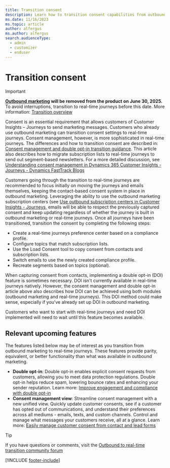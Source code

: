 ```yaml
---
title: Transition consent
description: Learn how to transition consent capabilities from outbound marketing to real-time journeys in Dynamics 365 Customer Insights - Journeys.
ms.date: 11/16/2023
ms.topic: article
author: alfergus
ms.author: alfergus
search.audienceType: 
  - admin
  - customizer
  - enduser
---
```


# Transition consent

> [!IMPORTANT]
> **[Outbound marketing](user-guide.md) will be removed from the product on June 30, 2025.** To avoid interruptions, transition to real-time journeys before this date. More information: [Transition overview](transition-overview.md)

Consent is an essential requirement that allows customers of Customer Insights – Journeys to send marketing messages. Customers who already use outbound marketing can transition consent settings to real-time journeys. Consent management, however, is more sophisticated in real-time journeys. The differences and how to transition consent are described in: [Consent management and double opt-in transition guidance](real-time-marketing-consent-transition.md). This article also describes how to migrate subscription lists to real-time journeys to send out segment-based newsletters. For a more detailed discussion, see [Understanding consent management in Dynamics 365 Customer Insights - Journeys - Dynamics FastTrack Blogs](https://community.dynamics.com/blogs/post/?postid=8b2a4ee8-1069-ee11-a81c-000d3a7a1a66)

Customers going through the transition to real-time journeys are recommended to focus initially on moving the journeys and emails themselves, keeping the contact-based consent system in place in outbound marketing. Leveraging the ability to use the outbound marketing subscription centers (see [Use outbound subscription centers in Customer Insights - Journeys](real-time-marketing-outbound-subscription.md), emails will be able to respect the previously captured consent and keep updating regardless of whether the journey is built in outbound marketing or real-time journeys. Once all journeys have been transitioned, transition the consent by completing the following steps:
- Create a real-time journeys preference center based on a compliance profile.
- Configure topics that match subscription lists.
-	Use the Load Consent tool to copy consent from contacts and subscription lists.
-	Switch emails to use the newly created compliance profile.
-	Recreate segments based on topics (optional).

When capturing consent from contacts, implementing a double opt-in (DOI) feature is sometimes necessary. DOI isn't currently available in real-time journeys natively. However, the consent management and double opt-in article above also describes how DOI can be achieved using both modules (outbound marketing and real-time journeys). This DOI method could make sense, especially if you've already set up DOI in outbound marketing.

Customers who want to start with real-time journeys and need DOI implemented will need to wait until this feature becomes available.

## Relevant upcoming features

The features listed below may be of interest as you transition from outbound marketing to real-time journeys. These features provide parity, equivalent, or better functionality than what was available in outbound marketing.

- **Double opt-in**: Double opt-in enables explicit consent requests from customers, allowing you to meet data protection regulations. Double opt-in helps reduce spam, lowering bounce rates and enhancing your sender reputation. Learn more: [Improve engagement and compliance with double opt-in](/dynamics365/release-plan/2023wave2/marketing/dynamics365-marketing/improve-engagement-compliance-double-opt-in)
- **Consent management view**: Streamline consent management with a new unified view. Quickly update customer consents, see if a customer has opted out of communications, and understand their preferences across all mediums - emails, texts, and custom channels. Control and manage what messages your customers receive, all at a glance. Learn more: [Easily manage customer consent from contact and lead forms](/dynamics365/release-plan/2023wave2/marketing/dynamics365-marketing/easily-manage-customer-consent-contact-lead-forms)

> [!TIP]
> If you have questions or comments, visit the [Outbound to real-time transition community forum](https://community.dynamics.com/forums/thread/?partialUrl=Outbound-to-Real-Time-Transition)

[!INCLUDE [footer-include](./includes/footer-banner.md)]
